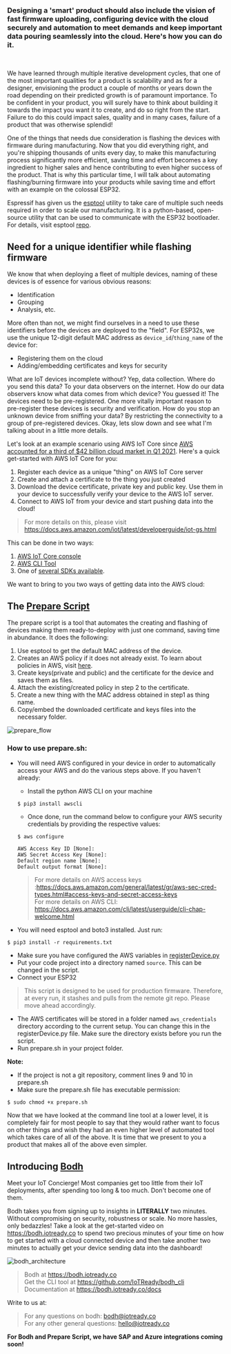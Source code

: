 
### Designing a 'smart' product should also include the vision of fast firmware uploading, configuring device with the cloud securely and automation to meet demands and keep important data pouring seamlessly into the cloud. Here's how you can do it.<br>
<br>

We have learned through multiple iterative development cycles, that one of the most important qualities for a product is scalability and as for a designer, envisioning the product a couple of months or years down the road depending on their predicted growth is of paramount importance. To be confident in your product, you will surely have to think about building it towards the impact you want it to create, and do so right from the start. Failure to do this could impact sales, quality and in many cases, failure of a product that was otherwise splendid!

One of the things that needs due consideration is flashing the devices with firmware during manufacturing. Now that you did everything right, and you're shipping thousands of units every day, to make this manufacturing process significantly more efficient, saving time and effort becomes a key ingredient to higher sales and hence contributing to even higher success of the product. That is why this particular time, I will talk about automating flashing/burning firmware into your products while saving time and effort with an example on the colossal ESP32.

Espressif has given us the [esptool](https://github.com/espressif/esptool) utility to take care of multiple such needs required in order to scale our manufacturing. It is a python-based, open-source utility that can be used to communicate with the ESP32 bootloader. For details, visit esptool [repo](https://github.com/espressif/esptool). 

## Need for a unique identifier while flashing firmware
We know that when deploying a fleet of multiple devices, naming of these devices is of essence for various obvious reasons:
- Identification
- Grouping
- Analysis, etc.

More often than not, we might find ourselves in a need to use these identifiers before the devices are deployed to the "field". For ESP32s, we use the unique 12-digit default MAC address as `device_id`/`thing_name` of the device for:

- Registering them on the cloud
- Adding/embedding certificates and keys for security

What are IoT devices incomplete without? Yep, data collection. Where do you send this data? To your data observers on the internet. How do our data observers know what data comes from which device? You guessed it! The devices need to be pre-registered. One more vitally important reason to pre-register these devices is security and verification. How do you stop an unknown device from sniffing your data? By restricting the connectivity to a group of pre-registered devices. Okay, lets slow down and see what I'm talking about in a little more details.

Let's look at an example scenario using AWS IoT Core since [AWS accounted for a third of $42 billion cloud market in Q1 2021](https://telecoms.com/509588/aws-accounted-for-a-third-of-42-billion-cloud-market-in-q1-2021/). Here's a quick get-started with AWS IoT Core for you:

1. Register each device as a unique "thing" on AWS IoT Core server
2. Create and attach a certificate to the thing you just created
3. Download the device certificate, private key and public key. Use them in your device to successfully verify your device to the AWS IoT server.
4. Connect to AWS IoT from your device and start pushing data into the cloud!

> For more details on this, please visit https://docs.aws.amazon.com/iot/latest/developerguide/iot-gs.html

This can be done in two ways:

1. [AWS IoT Core console](https://docs.aws.amazon.com/iot/latest/developerguide/iot-moisture-create-thing.html)
2. [AWS CLI Tool](https://docs.aws.amazon.com/cli/latest/reference/iot/)
3. One of [several SDKs available](https://docs.aws.amazon.com/iot/latest/developerguide/iot-sdks.html).

We want to bring to you two ways of getting data into the AWS cloud:

## The [Prepare Script](https://github.com/IoTReady/prepare_script_awsiot)
The prepare script is a tool that automates the creating and flashing of devices making them ready-to-deploy with just one command, saving time in abundance. It does the following:

1. Use esptool to get the default MAC address of the device.
2. Creates an AWS policy if it does not already exist. To learn about policies in AWS, visit [here](https://docs.aws.amazon.com/iot/latest/developerguide/iot-policies.html).
3. Create keys(private and public) and the certificate for the device and saves them as files.
4. Attach the existing/created policy in step 2 to the certificate.
5. Create a new thing with the MAC address obtained in step1 as thing name.
6. Copy/embed the downloaded certificate and keys files into the necessary folder.

![prepare_flow](asset/prepare_script_flow.png)

### How to use prepare.sh:
- You will need AWS configured in your device in order to automatically access your AWS and do the various steps above. If you haven't already:
    - Install the python AWS CLI on your machine
    ````
    $ pip3 install awscli
    ````
    - Once done, run the command below to configure your AWS security credentials by providing the respective values:
    ````
    $ aws configure

    AWS Access Key ID [None]:
    AWS Secret Access Key [None]:
    Default region name [None]:
    Default output format [None]:
    ````
    > For more details on AWS access keys :https://docs.aws.amazon.com/general/latest/gr/aws-sec-cred-types.html#access-keys-and-secret-access-keys<br>
    For more details on AWS CLI: https://docs.aws.amazon.com/cli/latest/userguide/cli-chap-welcome.html

- You will need esptool and boto3 installed. Just run:
````
$ pip3 install -r requirements.txt
````
- Make sure you have configured the AWS variables in [registerDevice.py](./registerDevice.py#L19)
- Put your code project into a directory named `source`. This can be changed in the script.
- Connect your ESP32 
> This script is designed to be used for production firmware. Therefore, at every run, it stashes and pulls from the remote git repo. Please move ahead accordingly.
- The AWS certificates will be stored in a folder named `aws_credentials` directory according to the current setup. You can change this in the registerDevice.py file. Make sure the directory exists before you run the script.
- Run prepare.sh in your project folder.

**Note:**
- If the project is not a git repository, comment lines 9 and 10 in prepare.sh
- Make sure the prepare.sh file has executable permission:
````
$ sudo chmod +x prepare.sh
````

Now that we have looked at the command line tool at a lower level, it is completely fair for most people to say that they would rather want to focus on other things and wish they had an even higher level of automated tool which takes care of all of the above. It is time that we present to you a product that makes all of the above even simpler. 

## Introducing [Bodh](https://bodh.iotready.co/)
Meet your IoT Concierge! Most companies get too little from their IoT deployments, after spending too long & too much. Don't become one of them.

Bodh takes you from signing up to insights in **LITERALLY** two minutes. Without compromising on security, robustness or scale. No more hassles, only bedazzles! Take a look at the get-started video on https://bodh.iotready.co to spend two precious minutes of your time on how to get started with a cloud connected device and then take another two minutes to actually get your device sending data into the dashboard!

![bodh_architecture](asset/bodh_architecture.jpg)

> Bodh at https://bodh.iotready.co<br>
 Get the CLI tool at https://github.com/IoTReady/bodh_cli<br>
 Documentation at https://bodh.iotready.co/docs<br>

Write to us at:
> For any questions on bodh: bodh@iotready.co<br>
 For any other general questions: hello@iotready.co

**For Bodh and Prepare Script, we have SAP and Azure integrations coming soon!**
